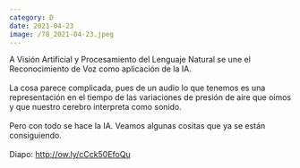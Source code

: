 ```yaml
--- 
category: D 
date: 2021-04-23 
image: /78_2021-04-23.jpeg 
--- 
```


A Visión Artificial y Procesamiento del Lenguaje Natural se une el Reconocimiento de Voz como aplicación de la IA. <br><br>La cosa parece complicada, pues de un audio lo que tenemos es una representación en el tiempo de las variaciones de presión de aire que oimos y que nuestro cerebro interpreta como sonido. <br><br>Pero con todo se hace la IA. Veamos algunas cositas que ya se están consiguiendo. <br><br>Diapo: http://ow.ly/cCck50EfoQu